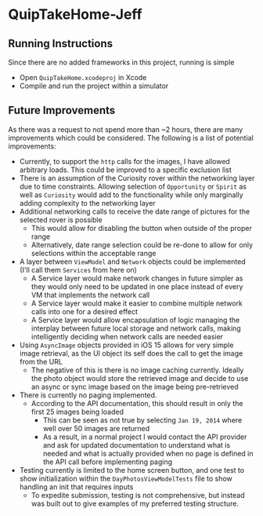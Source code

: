 # QuipTakeHome-Jeff

## Running Instructions

Since there are no added frameworks in this project, running is simple
- Open `QuipTakeHome.xcodeproj` in Xcode
- Compile and run the project within a simulator

## Future Improvements

As there was a request to not spend more than ~2 hours, there are many improvements which could be considered. The following is a list of potential improvements:
- Currently, to support the `http` calls for the images, I have allowed arbitrary loads. This could be improved to a specific exclusion list
- There is an assumption of the Curiosity rover within the networking layer due to time constraints. Allowing selection of `Opportunity` or `Spirit` as well as `Curiosity` would add to the functionality while only marginally adding complexity to the networking layer
- Additional networking calls to receive the date range of pictures for the selected rover is possible
  - This would allow for disabling the button when outside of the proper range
  - Alternatively, date range selection could be re-done to allow for only selections within the acceptable range
- A layer between `ViewModel` and `Network` objects could be implemented (I'll call them `Services` from here on)
  - A Service layer would make network changes in future simpler as they would only need to be updated in one place instead of every VM that implements the network call
  - A Service layer would make it easier to combine multiple network calls into one for a desired effect
  - A Service layer would allow encapsulation of logic managing the interplay between future local storage and network calls, making intelligently deciding when network calls are needed easier
- Using `AsyncImage` objects provided in iOS 15 allows for very simple image retrieval, as the UI object its self does the call to get the image from the URL
  - The negative of this is there is no image caching currently. Ideally the photo object would store the retrieved image and decide to use an async or sync image based on the image being pre-retrieved
- There is currently no paging implemented.
  - According to the API documentation, this should result in only the first 25 images being loaded
    - This can be seen as not true by selecting `Jan 19, 2014` where well over 50 images are returned
    - As a result, in a normal project I would contact the API provider and ask for updated documentation to understand what is needed and what is actually provided when no page is defined in the API call before implementing paging
- Testing currently is limited to the home screen button, and one test to show initialization within the `DayPhotosViewModelTests` file to show handling an init that requires inputs
  - To expedite submission, testing is not comprehensive, but instead was built out to give examples of my preferred testing structure.
